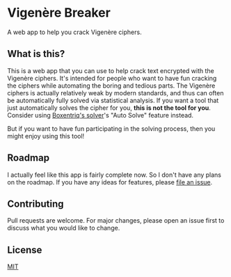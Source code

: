 # Vigenère Breaker

A web app to help you crack Vigenère ciphers.

## What is this?

This is a web app that you can use to help crack text encrypted with the Vigenère ciphers. It's intended for people who
want to have fun cracking the ciphers while automating the boring and tedious parts. The Vigenère ciphers is actually
relatively weak by modern standards, and thus can often be automatically fully solved via statistical analysis. If you
want a tool that just automatically solves the cipher for you, **this is not the tool for you**. Consider using
[Boxentriq's solver](https://www.boxentriq.com/code-breaking/vigenere-cipher)'s "Auto Solve" feature instead.

But if you want to have fun participating in the solving process, then you might enjoy using this tool!

## Roadmap

I actually feel like this app is fairly complete now. So I don't have any plans on the roadmap. If you have any ideas
for features, please [file an issue](https://github.com/NebuPookins/vigenere-breaker/issues).

## Contributing

Pull requests are welcome. For major changes, please open an issue first to discuss what you would like to change.

## License

[MIT](https://choosealicense.com/licenses/mit/)